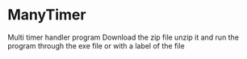 # ManyTimer
Multi timer handler program
Download the zip file
unzip it
and run the program through the exe file
or with a label of the file
